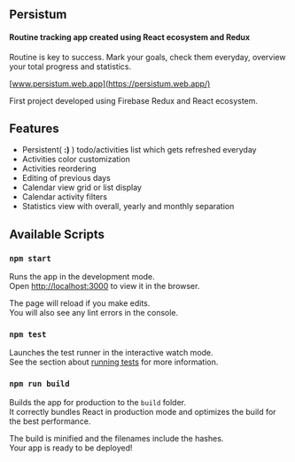 ## Persistum

#### Routine tracking app created using React ecosystem and Redux

Routine is key to success. 
Mark your goals, check them everyday, overview your total progress and statistics.

[www.persistum.web.app](https://persistum.web.app/)

First project developed using Firebase Redux and React ecosystem.

## Features
- Persistent( **:)** ) todo/activities list which gets refreshed everyday
- Activities color customization
- Activities reordering
- Editing of previous days
- Calendar view grid or list display
- Calendar activity filters
- Statistics view with overall, yearly and monthly separation

## Available Scripts

### `npm start`

Runs the app in the development mode.<br />
Open [http://localhost:3000](http://localhost:3000) to view it in the browser.

The page will reload if you make edits.<br />
You will also see any lint errors in the console.

### `npm test`

Launches the test runner in the interactive watch mode.<br />
See the section about [running tests](https://facebook.github.io/create-react-app/docs/running-tests) for more information.

### `npm run build`

Builds the app for production to the `build` folder.<br />
It correctly bundles React in production mode and optimizes the build for the best performance.

The build is minified and the filenames include the hashes.<br />
Your app is ready to be deployed!
